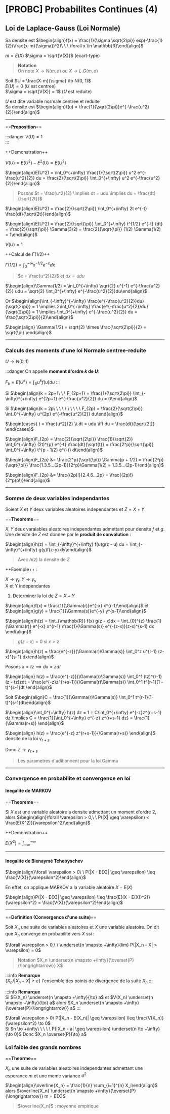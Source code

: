[PROBC] Probabilites Continues (4)
===

## Loi de Laplace-Gauss (Loi Normale)

Sa densite est $\begin{align}f(x) = \frac{1}{\sigma \sqrt{2\pi}} exp(-\frac{1}{2}(\frac{x-m}{\sigma})^2)\ \ \ \forall x \in \mathbb{R}\end{align}$

$m= E(X)$
$\sigma = \sqrt{V(X)}$ (ecart-type)

> **Notation**  
> On note $X \to N(m, \sigma)$ ou $X \to L.G(m, \sigma)$

Soit $U = \frac{X-m}{\sigma} \to N(0, 1)$  
$E(U) = 0$ ($U$ est centree)  
$\sigma = \sqrt{V(X)} = 1$ ($U$ est reduite)

$U$ est dite variable normale centree et reduite  
Sa densite est $\begin{align}f(u) = \frac{1}{\sqrt{2\pi}}e^{-\frac{u^2}{2}}\end{align}$

-------------------
==**Proposition**==

:::danger
$V(U) = 1$  
:::

++Demonstration++  

$V(U) = E(U^2) - E^2(U) = E(U^2)$  

$\begin{align}E(U^2) = \int_0^{+\infty} \frac{1}{\sqrt{2\pi}} u^2 e^{-\frac{u^2}{2}} du = \frac{2}{\sqrt{2\pi}} \int_0^{+\infty} u^2 e^{-\frac{u^2}{2}}\end{align}$

> Posons $t = \frac{u^2}{2} \implies dt = udu \implies du = \frac{dt}{\sqrt{2t}}$

$\begin{align}E(U^2) = \frac{2}{\sqrt{2\pi}} \int_0^{+\infty} 2t e^{-t} \frac{dt}{\sqrt{2t}}\end{align}$

$\begin{align}E(U^2) = \frac{2}{\sqrt{\pi}} \int_0^{+\infty} t^{1/2} e^{-t} {dt} = \frac{2}{\sqrt{\pi}} \Gamma(3/2) = \frac{2}{\sqrt{\pi}} (1/2) \Gamma(1/2) = 1\end{align}$

$V(U) = 1$

++Calcul de $\Gamma(1/2)$++  

$\Gamma(1/2) = \int_0^{+\infty} x^{-1/2} e^{-x}dx$

> $x = \frac{u^2}{2}$ et $dx = udu$

$\begin{align}\Gamma(1/2) = \int_0^{+\infty} \sqrt{2} u^{-1} e^{-\frac{u^2}{2}} udu = \sqrt{2} \int_0^{+\infty} e^{-\frac{u^2}{2}}du\end{align}$

Or $\begin{align}\int_{-\infty}^{+\infty} \frac{e^{-\frac{u^2}{2}}du}{\sqrt{2\pi}} = 1 \implies 2\int_0^{+\infty} \frac{e^{-\frac{u^2}{2}}du}{\sqrt{2\pi}} = 1 \implies \int_0^{+\infty} e^{-\frac{u^2}{2}} du = \frac{\sqrt{2\pi}}{2}\end{align}$

$\begin{align} \Gamma(1/2) = \sqrt{2} \times \frac{\sqrt{2\pi}}{2} = \sqrt{\pi} \end{align}$

-----------
### Calculs des moments d'une loi Normale centree-reduite

$U \to N(0, 1)$  

:::danger
On appelle **moment d'ordre $k$ de $U$**:  

$F_k = E(U^k) = \int_{\mathbb{R}} u^k f(u) du$
:::

Si $\begin{align}k = 2p+1\ \ \ F_{2p+1} = \frac{1}{\sqrt{2\pi}} \int_{-\infty}^{+\infty} e^{2p+1} e^{-\frac{u^2}{2}} du = 0\end{align}$

Si $\begin{align}k = 2p\ \ \ \ \ \ \ \ \ \ F_{2p} = \frac{2}{\sqrt{2\pi}} \int_0^{+\infty} u^{2p} e^{-\frac{u^2}{2}} du\end{align}$

$\begin{cases} t = \frac{u^2}{2} \\ dt = udu \iff du = \frac{dt}{\sqrt{2t}} \end{cases}$

$\begin{align}F_{2p} = \frac{2}{\sqrt{2\pi}} \frac{1}{\sqrt{2}} \int_0^{+\infty} (2t)^{p} e^{-t} \frac{dt}{\sqrt{t}} = \frac{2^p}{\sqrt{\pi}} \int_0^{+\infty} t^{p - 1/2} e^{-t} dt\end{align}$

$\begin{align}F_{2p} &= \frac{2^p}{\sqrt{\pi}} \Gamma(p + 1/2) = \frac{2^p}{\sqrt{\pi}} \frac{1.3.5...(2p-1)}{2^p}\Gamma(1/2) = 1.3.5...(2p-1)\end{align}$

$\begin{align}F_{2p} &= \frac{(2p)!}{2.4.6...2p} = \frac{(2p)!}{2^p(p!)}\end{align}$

-----------------------------------------
### Somme de deux variables independantes

Soient $X$ et $Y$ deux variables aleatoires independantes et $Z = X + Y$

==**Theoreme**==  

$X, Y$ deux varaiables aleatoires independantes admettant pour densite $f$ et $g$.  
Une densite de $Z$ est donnee par le **produit de convolution** : 

$\begin{align}h(z) = \int_{-\infty}^{+\infty} f(u)g(z - u) du = \int_{-\infty}^{+\infty} g(y)f(z-y) dy\end{align}$
> Avec $h(z)$ la densite de $Z$

++Exemple++ : 

$X \to \gamma_r, Y \to \gamma_s$  
X et Y independantes  

1. Determiner la loi de $Z = X + Y$

$\begin{align}f(x) = \frac{1}{\Gamma(r)}e^{-x} x^{r-1}\end{align}$ et $\begin{align}g(y) = \frac{1}{\Gamma(s)}e^{-y} y^{s-1}\end{align}$

$\begin{align}h(z) = \int_{\mathbb{R}} f(x) g(z - x)dx = \int_{0}^{z} \frac{1}{\Gamma(r)} e^{-x} x^{r-1} \frac{1}{\Gamma(s)} e^{-(z-x)}(z-x)^{s-1} dx \end{align}$

> $g(z-x) = 0$ si $x > z$
 
$\begin{align}h(z) = \frac{e^{-z}}{\Gamma(r)\Gamma(s)} \int_0^z u^{r-1} (z-x)^{s-1} dx\end{align}$

Posons $x = tz \implies dx = zdt$

$\begin{align} h(z) = \frac{e^{-z}}{\Gamma(r)\Gamma(s)} \int_0^1 (tz)^{r-1}(z - tz)zdt = \frac{e^{-z}z^{r+s-1}}{\Gamma(r)\Gamma(s)} \int_0^1 t^{r-1}(1 - t)^{s-1}dt \end{align}$

Soit $\begin{align}C = \frac{1}{\Gamma(r)\Gamma(s)} \int_0^1 t^{r-1}(1-t)^{s-1}dt\end{align}$

$\begin{align}\int_0^{+\infty} h(z) dz = 1 = C\int_0^{+\infty} e^{-z}z^{r+s-1} dz \implies C = \frac{1}{\int_0^{+\infty} e^{-z} z^{r+s-1} dz} = \frac{1}{\Gamma(r+s)} \end{align}$

$\begin{align}  h(z) = \frac{e^{-z} z^{r+s-1}}{\Gamma(r+s)} \end{align}$ densite de la loi $\gamma_{r+s}$  

Donc $Z \to \gamma_{r+s}$

> Les parametres d'aditionnent pour la loi Gamma

---------------
### Convergence en probabilite et convergence en loi

#### Inegalite de MARKOV

==**Theoreme**==

Si $X$ est une variable aleatoire a densite admettant un moment d'ordre 2, alors $\begin{align}\forall \varepsilon > 0,\ \ P(|X| \geq \varepsilon) < \frac{E(X^2)}{\varepsilon^2}\end{align}$

++Demonstration++ 

$E(X^2) = \int^{+\infty}_{-\infty}$

-------------------------------------
#### Inegalite de Bienaymé Tchebyschev

$\begin{align}\forall \varepsilon > 0\ \ P(|X - E(X)| \geq \varepsilon) \leq \frac{V(X)}{\varepsilon^2}\end{align}$

En effet, on applique MARKOV a la variable aleatoire $X -E(X)$

$\begin{align}P(|X - E(X)| \geq \varepsilon) \leq \frac{E((X - E(X))^2)}{\varepsilon^2} = \frac{V(X)}{\varepsilon^2}\end{align}$

--------------------------------------------
==**Definition (Convergence d'une suite)**==

Soit $X_n$ une suite de variables aleatoires et $X$ une variable aleatoire. On dit que $X_n$ converge en probabilite vers $X$ ssi : 

$\forall \varepsilon > 0,\ \ \underset{n \mapsto +\infty}{lim} P(|X_n - X| > \varepsilon) = 0$  
> Notation $X_n \underset{n \mapsto +\infty}{\overset{P}{\longrightarrow}} X$

:::info
**Remarque**  
$\{ X_n / |X_n - X| \geq \varepsilon \}$ l'ensemble des points de divergence de la suite $X_n$
:::

:::info
**Remarque**  
Si $E(X_n) \underset{n \mapsto +\infty}{\to} a$ et $V(X_n) \underset{n \mapsto +\infty}{\to} a$ alors $X_n \underset{n \mapsto +\infty}{\overset{P}{\longrightarrow}} a$
:::

$\forall \varepsilon > 0\ P(|X_n - E(X_n)| \geq \varepsilon) \leq \frac{V(X_n)}{\varepsilon^2} \to 0$  
Si $n \to +\infty\ \ \ \ \ P(|X_n - a| \geq \varepsilon) \underset{n \to +\infty}{\to 0}$ Donc $X_n \overset{P}{\to} a$

### Loi faible des grands nombres

==**Theorme**==

$X_n$ une suite de variables aleatoires independantes admettant une esperance $m$ et une meme variance $\sigma^2$

$\begin{align}\overline{X_n} = \frac{1}{n} \sum_{i=1}^{n} X_i\end{align}$ alors $\overline{X_n} \underset{n \mapsto +\infty}{\overset{P}{\longrightarrow}} m = E(X)$
> $\overline{X_n}$ : moyenne empirique